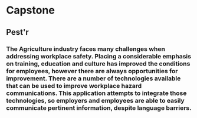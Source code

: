 # Capstone

## Pest'r

### The Agriculture industry faces many challenges when addressing workplace safety.  Placing a considerable emphasis on training, education and culture has improved the conditions for employees, however there are always opportunities for improvement.  There are a number of technologies available that can be used to improve workplace hazard communications.  This application attempts to integrate those technologies, so employers and employees are able to easily communicate pertinent information, despite language barriers.  

